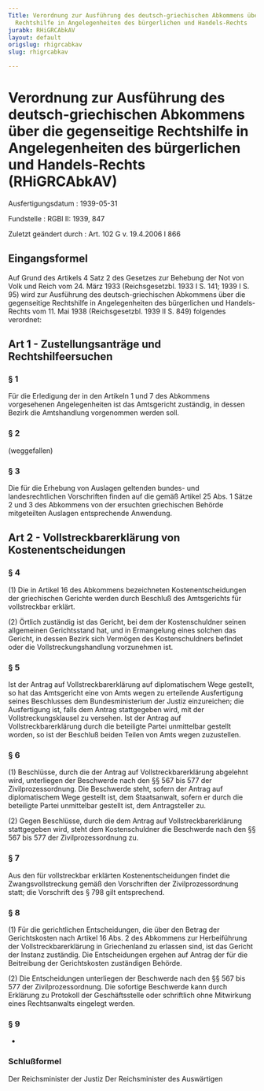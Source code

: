 ```yaml
---
Title: Verordnung zur Ausführung des deutsch-griechischen Abkommens über die gegenseitige
  Rechtshilfe in Angelegenheiten des bürgerlichen und Handels-Rechts
jurabk: RHiGRCAbkAV
layout: default
origslug: rhigrcabkav
slug: rhigrcabkav

---
```


# Verordnung zur Ausführung des deutsch-griechischen Abkommens über die gegenseitige Rechtshilfe in Angelegenheiten des bürgerlichen und Handels-Rechts (RHiGRCAbkAV)

Ausfertigungsdatum
:   1939-05-31

Fundstelle
:   RGBl II: 1939, 847

Zuletzt geändert durch
:   Art. 102 G v. 19.4.2006 I 866

## Eingangsformel

Auf Grund des Artikels 4 Satz 2 des Gesetzes zur Behebung der Not von
Volk und Reich vom 24. März 1933 (Reichsgesetzbl. 1933 I S. 141; 1939
I S. 95) wird zur Ausführung des deutsch-griechischen Abkommens über
die gegenseitige Rechtshilfe in Angelegenheiten des bürgerlichen und
Handels-Rechts vom 11. Mai 1938 (Reichsgesetzbl. 1939 II S. 849)
folgendes verordnet:

## Art 1 - Zustellungsanträge und Rechtshilfeersuchen

### § 1

Für die Erledigung der in den Artikeln 1 und 7 des Abkommens
vorgesehenen Angelegenheiten ist das Amtsgericht zuständig, in dessen
Bezirk die Amtshandlung vorgenommen werden soll.

### § 2

(weggefallen)

### § 3

Die für die Erhebung von Auslagen geltenden bundes- und
landesrechtlichen Vorschriften finden auf die gemäß Artikel 25 Abs. 1
Sätze 2 und 3 des Abkommens von der ersuchten griechischen Behörde
mitgeteilten Auslagen entsprechende Anwendung.

## Art 2 - Vollstreckbarerklärung von Kostenentscheidungen

### § 4

(1) Die in Artikel 16 des Abkommens bezeichneten Kostenentscheidungen
der griechischen Gerichte werden durch Beschluß des Amtsgerichts für
vollstreckbar erklärt.

(2) Örtlich zuständig ist das Gericht, bei dem der Kostenschuldner
seinen allgemeinen Gerichtsstand hat, und in Ermangelung eines solchen
das Gericht, in dessen Bezirk sich Vermögen des Kostenschuldners
befindet oder die Vollstreckungshandlung vorzunehmen ist.

### § 5

Ist der Antrag auf Vollstreckbarerklärung auf diplomatischem Wege
gestellt, so hat das Amtsgericht eine von Amts wegen zu erteilende
Ausfertigung seines Beschlusses dem Bundesministerium der Justiz
einzureichen; die Ausfertigung ist, falls dem Antrag stattgegeben
wird, mit der Vollstreckungsklausel zu versehen. Ist der Antrag auf
Vollstreckbarerklärung durch die beteiligte Partei unmittelbar
gestellt worden, so ist der Beschluß beiden Teilen von Amts wegen
zuzustellen.

### § 6

(1) Beschlüsse, durch die der Antrag auf Vollstreckbarerklärung
abgelehnt wird, unterliegen der Beschwerde nach den §§ 567 bis 577 der
Zivilprozessordnung. Die Beschwerde steht, sofern der Antrag auf
diplomatischem Wege gestellt ist, dem Staatsanwalt, sofern er durch
die beteiligte Partei unmittelbar gestellt ist, dem Antragsteller zu.

(2) Gegen Beschlüsse, durch die dem Antrag auf Vollstreckbarerklärung
stattgegeben wird, steht dem Kostenschuldner die Beschwerde nach den
§§ 567 bis 577 der Zivilprozessordnung zu.

### § 7

Aus den für vollstreckbar erklärten Kostenentscheidungen findet die
Zwangsvollstreckung gemäß den Vorschriften der Zivilprozessordnung
statt; die Vorschrift des § 798 gilt entsprechend.

### § 8

(1) Für die gerichtlichen Entscheidungen, die über den Betrag der
Gerichtskosten nach Artikel 16 Abs. 2 des Abkommens zur Herbeiführung
der Vollstreckbarerklärung in Griechenland zu erlassen sind, ist das
Gericht der Instanz zuständig. Die Entscheidungen ergehen auf Antrag
der für die Beitreibung der Gerichtskosten zuständigen Behörde.

(2) Die Entscheidungen unterliegen der Beschwerde nach den §§ 567 bis
577 der Zivilprozessordnung. Die sofortige Beschwerde kann durch
Erklärung zu Protokoll der Geschäftsstelle oder schriftlich ohne
Mitwirkung eines Rechtsanwalts eingelegt werden.

### § 9

-

### Schlußformel

Der Reichsminister der Justiz
Der Reichsminister des Auswärtigen

